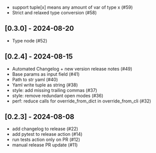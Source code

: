 - support tuple[x] means any amount of var of type x (#59)
- Strict and relaxed type conversion (#58)

## [0.3.0] - 2024-08-20

- Type node (#52)

## [0.2.4] - 2024-08-15

- Automated Changelog + new version release notes (#49)
- Base params as input field (#41)
- Path to str yaml (#40)
- Yaml write tuple as string (#38)
- style: add missing trailing commas (#37)
- style: remove redundant open modes (#36)
- perf: reduce calls for override_from_dict in override_from_cli (#32)
  
## [0.2.3] - 2024-08-08

- add changelog to release (#22)
- add pytest to release action (#14)
- run tests action only on PR (#12)
- manual release PR update (#11)
